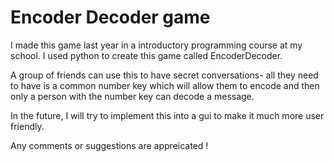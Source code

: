 # Encoder Decoder game
I made this game last year in a introductory programming course at my school. I used python to create this game called EncoderDecoder.

A group of friends can use this to have secret conversations- all they need to have is a common number key which will allow them to encode and then only a person with the number key can decode a message.

In the future, I will try to implement this into a gui to make it much more user friendly.

Any comments or suggestions are appreicated !
